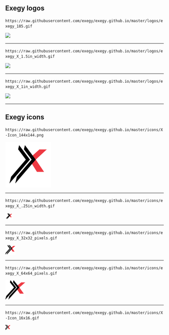 ## Exegy logos
`https://raw.githubusercontent.com/exegy/exegy.github.io/master/logos/exegy_185.gif`

![](https://raw.githubusercontent.com/exegy/exegy.github.io/master/ilogos/exegy_185.gif)

----

`https://raw.githubusercontent.com/exegy/exegy.github.io/master/logos/exegy_X_1.5in_width.gif`

![](https://raw.githubusercontent.com/exegy/exegy.github.io/master/ilogos/exegy_X_1.5in_width.gif)

----

`https://raw.githubusercontent.com/exegy/exegy.github.io/master/logos/exegy_X_1in_width.gif`

![](https://raw.githubusercontent.com/exegy/exegy.github.io/master/ilogos/exegy_X_1in_width.gif)

----

## Exegy icons
`https://raw.githubusercontent.com/exegy/exegy.github.io/master/icons/X-Icon_144x144.png`

![](https://raw.githubusercontent.com/exegy/exegy.github.io/master/icons/X-Icon_144x144.png)

----

`https://raw.githubusercontent.com/exegy/exegy.github.io/master/icons/exegy_X_.25in_width.gif`

![](https://raw.githubusercontent.com/exegy/exegy.github.io/master/icons/exegy_X_.25in_width.gif)

----

`https://raw.githubusercontent.com/exegy/exegy.github.io/master/icons/exegy_X_32x32_pixels.gif`

![](https://raw.githubusercontent.com/exegy/exegy.github.io/master/icons/exegy_X_32x32_pixels.gif)

----

`https://raw.githubusercontent.com/exegy/exegy.github.io/master/icons/exegy_X_64x64_pixels.gif`

![](https://raw.githubusercontent.com/exegy/exegy.github.io/master/icons/exegy_X_64x64_pixels.gif)

----

`https://raw.githubusercontent.com/exegy/exegy.github.io/master/icons/X-Icon_16x16.gif`

![](https://raw.githubusercontent.com/exegy/exegy.github.io/master/icons/X-Icon_16x16.gif)


